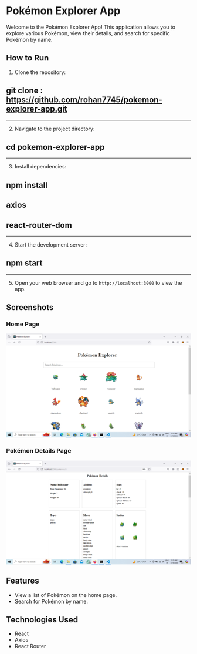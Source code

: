 # Pokémon Explorer App

Welcome to the Pokémon Explorer App! This application allows you to explore various Pokémon, view their details, and search for specific Pokémon by name.

## How to Run

1. Clone the repository:
## git clone : https://github.com/rohan7745/pokemon-explorer-app.git
-----------------------------------------------------------
2. Navigate to the project directory: 

## cd pokemon-explorer-app

------------------------------------------------------------
3. Install dependencies:
## npm install
## axios 
## react-router-dom

-------------------------------------------------------------

4. Start the development server:

## npm start

--------------------------------------------------------------

5. Open your web browser and go to `http://localhost:3000` to view the app.

## Screenshots

### Home Page
![Home Page](./src/Screenshot/Homepage.png)

### Pokémon Details Page
![Pokémon Details Page](./src/Screenshot/DetailsPage.png)

## Features

- View a list of Pokémon on the home page.
- Search for Pokémon by name.

## Technologies Used

- React
- Axios
- React Router